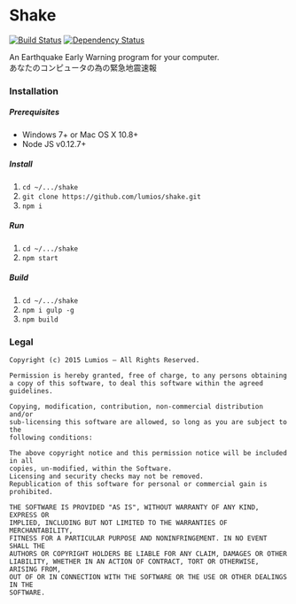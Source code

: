 # Shake
[![Build Status](https://travis-ci.org/lumios/shake.svg?branch=master)](https://travis-ci.org/lumios/shake)
[![Dependency Status](https://david-dm.org/lumios/shake.svg)](https://david-dm.org/lumios/shake)

An Earthquake Early Warning program for your computer.  
あなたのコンピュータの為の緊急地震速報

### Installation
##### Prerequisites
- Windows 7+ or Mac OS X 10.8+
- Node JS v0.12.7+

##### Install
1. `cd ~/.../shake`
2. `git clone https://github.com/lumios/shake.git`
3. `npm i`

##### Run
1. `cd ~/.../shake`
2. `npm start`

##### Build
1. `cd ~/.../shake`
2. `npm i gulp -g`
3. `npm build`

### Legal
```text
Copyright (c) 2015 Lumios – All Rights Reserved.

Permission is hereby granted, free of charge, to any persons obtaining
a copy of this software, to deal this software within the agreed guidelines.

Copying, modification, contribution, non-commercial distribution and/or
sub-licensing this software are allowed, so long as you are subject to the
following conditions:

The above copyright notice and this permission notice will be included in all
copies, un-modified, within the Software.
Licensing and security checks may not be removed.
Republication of this software for personal or commercial gain is prohibited.

THE SOFTWARE IS PROVIDED "AS IS", WITHOUT WARRANTY OF ANY KIND, EXPRESS OR
IMPLIED, INCLUDING BUT NOT LIMITED TO THE WARRANTIES OF MERCHANTABILITY,
FITNESS FOR A PARTICULAR PURPOSE AND NONINFRINGEMENT. IN NO EVENT SHALL THE
AUTHORS OR COPYRIGHT HOLDERS BE LIABLE FOR ANY CLAIM, DAMAGES OR OTHER
LIABILITY, WHETHER IN AN ACTION OF CONTRACT, TORT OR OTHERWISE, ARISING FROM,
OUT OF OR IN CONNECTION WITH THE SOFTWARE OR THE USE OR OTHER DEALINGS IN THE
SOFTWARE.
```
